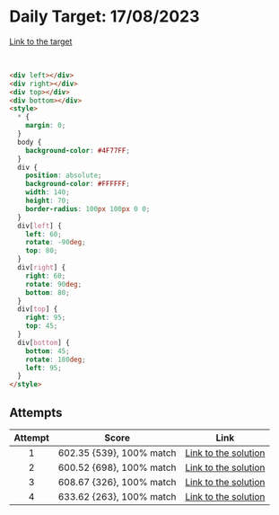 # Daily Target: 17/08/2023

[Link to the target](https://cssbattle.dev/play/Y0Zo7Ha1dt4aVhbpu92J)

<!-- ![img](../images/target-solution/daily-target_2023-08-26.png) -->

<br>

```html
<div left></div>
<div right></div>
<div top></div>
<div bottom></div>
<style>
  * {
    margin: 0;
  }
  body {
    background-color: #4F77FF;
  }
  div {
    position: absolute;
    background-color: #FFFFFF;
    width: 140;
    height: 70;
    border-radius: 100px 100px 0 0;
  }
  div[left] {
    left: 60;
    rotate: -90deg;
    top: 80;
  }
  div[right] {
    right: 60;
    rotate: 90deg;
    bottom: 80;
  }
  div[top] {
    right: 95;
    top: 45;
  }
  div[bottom] {
    bottom: 45;
    rotate: 180deg;
    left: 95;
  }
</style>
```

## Attempts
| Attempt | Score | Link |
|:-:|:-:|:-:|
| 1 | 602.35 {539}, 100% match  | [Link to the solution](../html/daily-target_2023-08-17_attempt-01.html) |
| 2 | 600.52 {698}, 100% match  | [Link to the solution](../html/daily-target_2023-08-17_attempt-02.html) |
| 3 | 608.67 {326}, 100% match  | [Link to the solution](../html/daily-target_2023-08-17_attempt-03.html) |
| 4 | 633.62 {263}, 100% match  | [Link to the solution](../html/daily-target_2023-08-17_attempt-04.html) |